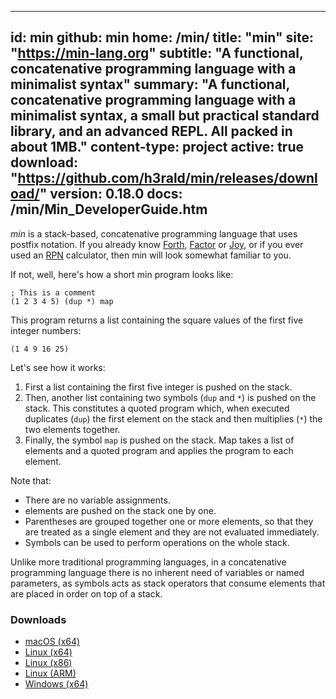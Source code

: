 -----
id: min
github: min
home: /min/
title: "min"
site: "https://min-lang.org"
subtitle: "A functional, concatenative programming language with a minimalist syntax"
summary: "A functional, concatenative programming language with a minimalist syntax, a small but practical standard library, and an advanced REPL. All packed in about 1MB."
content-type: project
active: true
download: "https://github.com/h3rald/min/releases/download/"
version: 0.18.0
docs: /min/Min_DeveloperGuide.htm
-----

*min* is a stack-based, concatenative programming language that uses postfix notation. If you already know [Forth](http://www.forth.org/), [Factor](http://factorcode.org/) or [Joy](http://www.kevinalbrecht.com/code/joy-mirror/), or if you ever used an [RPN](https://en.wikipedia.org/wiki/Reverse_Polish_notation) calculator, then min will look somewhat familiar to you. 

If not, well, here's how a short min program looks like:

    ; This is a comment
    (1 2 3 4 5) (dup *) map

This program returns a list containing the square values of the first five integer numbers:

    (1 4 9 16 25)

Let's see how it works:

1. First a list containing the first five integer is pushed on the stack.
2. Then, another list containing two symbols (`dup` and `*`) is pushed on the stack. This constitutes a quoted program which, when executed duplicates (`dup`) the first element on the stack and then multiplies (`*`) the two elements together.
3. Finally, the symbol `map` is pushed on the stack. Map takes a list of elements and a quoted program and applies the program to each element.

Note that:

* There are no variable assignments.
* elements are pushed on the stack one by one.
* Parentheses are grouped together one or more elements, so that they are treated as a single element and they are not evaluated immediately.
* Symbols can be used to perform operations on the whole stack.

Unlike more traditional programming languages, in a concatenative programming language there is no inherent need of variables or named parameters, as symbols acts as stack operators that consume elements that are placed in order on top of a stack.


### Downloads

* [macOS (x64)]({{$download}}v{{$version}}/{{$github}}_v{{$version}}_macosx_x64.zip)
* [Linux (x64)]({{$download}}v{{$version}}/{{$github}}_v{{$version}}_linux_x64.zip)
* [Linux (x86)]({{$download}}v{{$version}}/{{$github}}_v{{$version}}_linux_x86.zip)
* [Linux (ARM)]({{$download}}v{{$version}}/{{$github}}_v{{$version}}_linux_arm.zip)
* [Windows (x64)]({{$download}}v{{$version}}/{{$github}}_v{{$version}}_windows_x64.zip)
